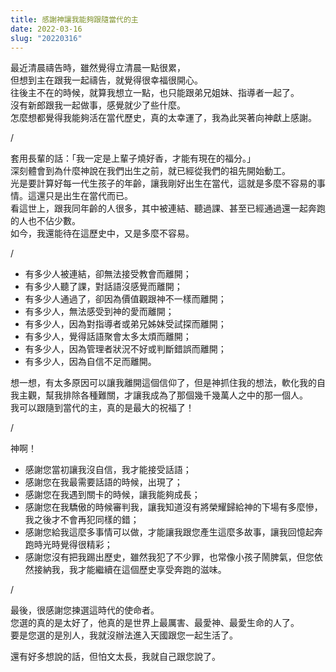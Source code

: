 ```yaml
---
title: 感謝神讓我能夠跟隨當代的主
date: 2022-03-16
slug: "20220316"
---
```


最近清晨禱告時，雖然覺得立清晨一點很累，\
但想到主在跟我一起禱告，就覺得很幸福很開心。\
往後主不在的時候，就算我想立一點，也只能跟弟兄姐妹、指導者一起了。\
沒有新郎跟我一起做事，感覺就少了些什麼。\
怎麼想都覺得我能夠活在當代歷史，真的太幸運了，我為此哭著向神獻上感謝。

/

套用長輩的話：「我一定是上輩子燒好香，才能有現在的福分。」\
深刻體會到為什麼神說在我們出生之前，就已經從我們的祖先開始動工。\
光是要計算好每一代生孩子的年齡，讓我剛好出生在當代，這就是多麼不容易的事情。這還只是出生在當代而已。\
看這世上，跟我同年齡的人很多，其中被連結、聽過課、甚至已經通過還一起奔跑的人也不佔少數。\
如今，我還能待在這歷史中，又是多麼不容易。

/

- 有多少人被連結，卻無法接受教會而離開；
- 有多少人聽了課，對話語沒感覺而離開；
- 有多少人通過了，卻因為價值觀跟神不一樣而離開；
- 有多少人，無法感受到神的愛而離開；
- 有多少人，因為對指導者或弟兄姊妹受試探而離開；
- 有多少人，覺得話語聚會太多太煩而離開；
- 有多少人，因為管理者狀況不好或判斷錯誤而離開；
- 有多少人，因為自信不足而離開。

想一想，有太多原因可以讓我離開這個信仰了，但是神抓住我的想法，軟化我的自我主觀，幫我排除各種難關，才讓我成為了那個幾千幾萬人之中的那一個人。\
我可以跟隨到當代的主，真的是最大的祝福了！

/

神啊！

- 感謝您當初讓我沒自信，我才能接受話語；
- 感謝您在我最需要話語的時候，出現了；
- 感謝您在我遇到關卡的時候，讓我能夠成長；
- 感謝您在我驕傲的時候審判我，讓我知道沒有將榮耀歸給神的下場有多麼慘，我之後才不會再犯同樣的錯；
- 感謝您給我這麼多事情可以做，才能讓我跟您產生這麼多故事，讓我回憶起奔跑時光時覺得很精彩；
- 感謝您沒有把我踢出歷史，雖然我犯了不少罪，也常像小孩子鬧脾氣，但您依然接納我，我才能繼續在這個歷史享受奔跑的滋味。

/

最後，很感謝您揀選這時代的使命者。\
您選的真的是太好了，他真的是世界上最厲害、最愛神、最愛生命的人了。\
要是您選的是別人，我就沒辦法進入天國跟您一起生活了。

還有好多想說的話，但怕文太長，我就自己跟您說了。
